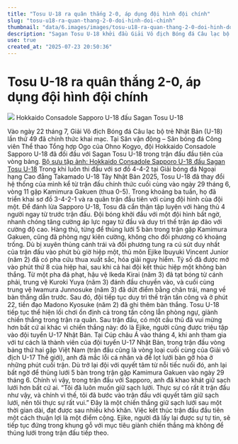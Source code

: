 ```yaml
---
title: "Tosu U-18 ra quân thắng 2-0, áp dụng đội hình đội chính"
slug: "tosu-u18-ra-quan-thang-2-0-doi-hinh-doi-chinh"
thumbnail: "data/6.images/images/tosu-u18-ra-quan-thang-2-0-doi-hinh-doi-chinh.webp"
description: "Sagan Tosu U-18 khởi đầu Giải Vô địch Bóng đá Câu lạc bộ trẻ Nhật Bản (U-18) lần thứ 49 với chiến thắng 2-0 trước Hokkaido Consadole Sapporo U-18. Đội áp dụng sơ đồ chiến thuật 3-4-2-1 mới, giống đội một, và thủ môn Ejike Ibuyuki Vincent Junior đóng vai trò quan trọng trong việc giữ sạch lưới."
use: true
created_at: "2025-07-23 20:50:36"
---
```


# Tosu U-18 ra quân thắng 2-0, áp dụng đội hình đội chính

![](/images/20250723-00010005-kksoccer-000-1-view.webp)
Hokkaido Consadole Sapporo U-18 đấu Sagan Tosu U-18

Vào ngày 22 tháng 7, Giải Vô địch Bóng đá Câu lạc bộ trẻ Nhật Bản (U-18) lần thứ 49 đã chính thức khai mạc. Tại Sân vận động – Sân bóng đá Công viên Thể thao Tổng hợp Ogo của Ohno Kogyo, đội Hokkaido Consadole Sapporo U-18 đã đối đầu với Sagan Tosu U-18 trong trận đấu đầu tiên của vòng bảng.
[Bộ sưu tập ảnh: Hokkaido Consadole Sapporo U-18 đấu Sagan Tosu U-18](https://koko-soccer.com/news/gallery/5-koukousoccer/49314-2025clubyouth0722/photo/1)
Trong khi luôn thi đấu với sơ đồ 4-4-2 tại Giải bóng đá Ngoại hạng Cao đẳng Takamado U-18 Tây Nhật Bản 2025, Tosu U-18 đã thay đổi hệ thống của mình kể từ trận đấu chính thức cuối cùng vào ngày 29 tháng 6, vòng 11 gặp Kamimura Gakuen (thua 0-5). Trong khoảng ba tuần, họ đã triển khai sơ đồ 3-4-2-1 và ra quân trận đầu tiên với cùng đội hình của đội một.
Để đánh lừa Sapporo U-18, Tosu đã cẩn thận tập luyện với hàng thủ 4 người ngay từ trước trận đấu. Đội bóng khởi đầu với một đội hình bất ngờ, nhanh chóng tăng cường áp lực ngay từ đầu và duy trì thế trận áp đảo với cường độ cao. Hàng thủ, từng để thủng lưới 5 bàn trong trận gặp Kamimura Gakuen, cũng đã phòng ngự kiên cường, không cho đối phương có khoảng trống. Dù bị xuyên thủng cánh trái và đối phương tung ra cú sút duy nhất của trận đấu vào phút bù giờ hiệp một, thủ môn Ejike Ibuyuki Vincent Junior (năm 2) đã có pha cứu thua xuất sắc, hóa giải nguy hiểm.
Tỷ số đã được mở vào phút thứ 8 của hiệp hai, sau khi cả hai đội kết thúc hiệp một không bàn thắng. Từ một pha đá phạt, hậu vệ Ikeda Kirai (năm 3) đã tạt bóng từ cánh phải, trung vệ Kuroki Yuya (năm 3) đánh đầu chuyền vào, và cuối cùng trung vệ Iwamura Junnosuke (năm 3) đã dứt điểm bằng chân trái, mang về bàn thắng dẫn trước.
Sau đó, đội tiếp tục duy trì thế trận tấn công và ở phút 22, tiền đạo Madono Kyosuke (năm 2) đã ghi thêm bàn thắng. Tosu U-18 tiếp tục thể hiện lối chơi ổn định cả trong tấn công lẫn phòng ngự, giành chiến thắng trong trận ra quân.
Sau trận đấu, có một cầu thủ đã vui mừng hơn bất cứ ai khác vì chiến thắng này: đó là Ejike, người cũng được triệu tập vào đội tuyển U-17 Nhật Bản. Tại Cúp châu Á vào tháng 4, khi anh tham gia với tư cách là thành viên của đội tuyển U-17 Nhật Bản, trong trận đấu vòng bảng thứ hai gặp Việt Nam (trận đấu cũng là vòng loại cuối cùng của Giải vô địch U-17 Thế giới), anh đã mắc lỗi cá nhân và để lọt lưới bàn gỡ hòa ở những phút cuối trận. Dù trở lại đội với quyết tâm từ nỗi tiếc nuối đó, anh lại bất ngờ để thủng lưới 5 bàn trong trận gặp Kamimura Gakuen vào ngày 29 tháng 6. Chính vì vậy, trong trận đấu với Sapporo, anh đã khao khát giữ sạch lưới hơn bất cứ ai.
“Tôi đã luôn muốn giữ sạch lưới. Thực sự có rất ít trận đấu như vậy, và chính vì thế, tôi đã bước vào trận đấu với quyết tâm giữ sạch lưới, nên tôi thực sự rất vui.”
Đây là một chiến thắng giữ sạch lưới sau một thời gian dài, đạt được sau nhiều khó khăn. Việc kết thúc trận đấu đầu tiên một cách thuận lợi là một điểm cộng. Ejike, người đã lấy lại được sự tự tin, sẽ tiếp tục đứng trong khung gỗ với mục tiêu giành chiến thắng mà không để thủng lưới trong trận đấu tiếp theo.